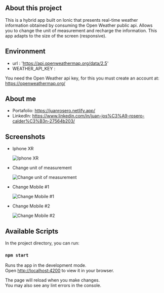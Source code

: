 ## About this project

This is a hybrid app built on Ionic that presents real-time weather information obtained by consuming the Open Weather public api. Allows you to change the unit of measurement and recharge the information. This app adapts to the size of the screen (responsive).

## Environment

- url : 'https://api.openweathermap.org/data/2.5'
- WEATHER_API_KEY :

You need the Open Weather api key, for this you must create an account at: https://openweathermap.org/

## About me

- Portafolio: https://juanrosero.netlify.app/
- LinkedIn: https://www.linkedin.com/in/juan-jos%C3%A9-rosero-calder%C3%B3n-27564b203/

## Screenshots

- Iphone XR

  ![Iphone XR](https://github.com/JuanRosero97/ionic-app-cloudy-weather/blob/master/screenshots/iphoneXr1.png)

- Change unit of measurement

  ![Change unit of measurement](https://github.com/JuanRosero97/ionic-app-cloudy-weather/blob/master/screenshots/iphoneXr2.png)

- Change Mobile #1

  ![Change Mobile #1](https://github.com/JuanRosero97/ionic-app-cloudy-weather/blob/master/screenshots/samsungA51.png)

- Change Mobile #2

  ![Change Mobile #2](https://github.com/JuanRosero97/ionic-app-cloudy-weather/blob/master/screenshots/tablet.png)

## Available Scripts

In the project directory, you can run:

### `npm start`

Runs the app in the development mode.\
Open [http://localhost:4200](http://localhost:4200) to view it in your browser.

The page will reload when you make changes.\
You may also see any lint errors in the console.
